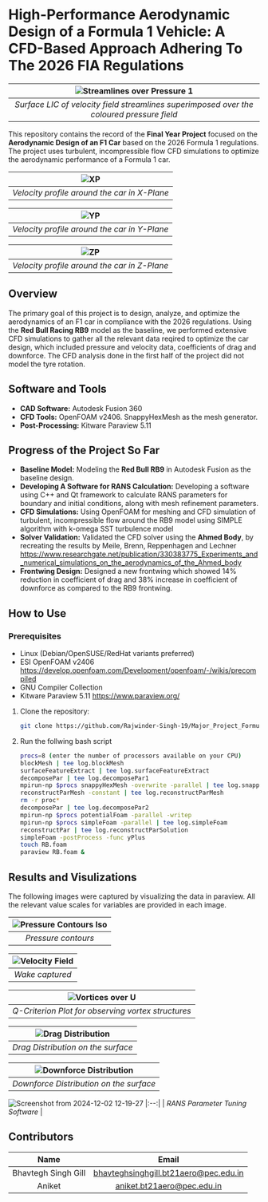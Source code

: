 # High-Performance Aerodynamic Design of a Formula 1 Vehicle: A CFD-Based Approach Adhering To The 2026 FIA Regulations
| ![Streamlines over Pressure 1](https://github.com/user-attachments/assets/c47a8cdd-3003-4411-9ca2-6b7f634a20ad) |
|:-:|
| *Surface LIC of velocity field streamlines superimposed over the coloured pressure field* |


This repository contains the record of the **Final Year Project** focused on the **Aerodynamic Design of an F1 Car** based on the 2026 Formula 1 regulations. The project uses turbulent, incompressible flow CFD simulations to optimize the aerodynamic performance of a Formula 1 car.

| ![XP](https://github.com/user-attachments/assets/c0aa6cdf-30f5-4788-b43e-fe9ceb61a508) |
|:--:| 
| *Velocity profile around the car in X-Plane* |

| ![YP](https://github.com/user-attachments/assets/a0298fb4-2aa6-44dc-b190-6364938549d0) |
|:--:| 
| *Velocity profile around the car in Y-Plane* |

| ![ZP](https://github.com/user-attachments/assets/8ee1e2d5-a836-429d-9421-aae6cfb572a4) |
|:--:| 
| *Velocity profile around the car in Z-Plane* |

## Overview  

The primary goal of this project is to design, analyze, and optimize the aerodynamics of an F1 car in compliance with the 2026 regulations. Using the **Red Bull Racing RB9** model as the baseline, we performed extensive CFD simulations to gather all the relevant data reqired to optimize the car design, which included pressure and velocity data, coefficients of drag and downforce. The CFD analysis done in the first half of the project did not model the tyre rotation.

## Software and Tools  

- **CAD Software:** Autodesk Fusion 360  
- **CFD Tools:** OpenFOAM v2406. SnappyHexMesh as the mesh generator. 
- **Post-Processing:** Kitware Paraview 5.11

## Progress of the Project So Far  

- **Baseline Model:** Modeling the **Red Bull RB9** in Autodesk Fusion as the baseline design.
- **Developing A Software for RANS Calculation:** Developing a software using C++ and Qt framework to calculate RANS parameters for boundary and initial conditions, along with mesh refinement parameters.
- **CFD Simulations:** Using OpenFOAM for meshing and CFD simulation of turbulent, incompressible flow around the RB9 model using SIMPLE algorithm with k-omega SST turbulence model   
- **Solver Validation:** Validated the CFD solver using the **Ahmed Body**, by recreating the results by Meile, Brenn, Reppenhagen and Lechner https://www.researchgate.net/publication/330383775_Experiments_and_numerical_simulations_on_the_aerodynamics_of_the_Ahmed_body
- **Frontwing Design:** Designed a new frontwing which showed 14% reduction in coefficient of drag and 38% increase in coefficient of downforce as compared to the RB9 frontwing.

## How to Use  

### Prerequisites
- Linux (Debian/OpenSUSE/RedHat variants preferred)
- ESI OpenFOAM v2406 https://develop.openfoam.com/Development/openfoam/-/wikis/precompiled
- GNU Compiler Collection 
- Kitware Paraview 5.11 https://www.paraview.org/

1. Clone the repository:  
   ```bash  
   git clone https://github.com/Rajwinder-Singh-19/Major_Project_Formula1_Aerodynamics.git
   ```
2. Run the follwing bash script
   ```bash
   procs=8 (enter the number of processors available on your CPU)
   blockMesh | tee log.blockMesh
   surfaceFeatureExtract | tee log.surfaceFeatureExtract
   decomposePar | tee log.decomposePar1
   mpirun-np $procs snappyHexMesh -overwrite -parallel | tee log.snappyHexMesh
   reconstructParMesh -constant | tee log.reconstructParMesh
   rm -r proc*
   decomposePar | tee log.decomposePar2
   mpirun-np $procs potentialFoam -parallel -writep
   mpirun-np $procs simpleFoam -parallel | tee log.simpleFoam
   reconstructPar | tee log.reconstructParSolution
   simpleFoam -postProcess -func yPlus
   touch RB.foam
   paraview RB.foam &
   ```

## Results and Visulizations
The following images were captured by visualizing the data in paraview. All the relevant value scales for variables are provided in each image.

| ![Pressure Contours Iso](https://github.com/user-attachments/assets/4453661a-3595-451d-82c3-3442003376d7) |
|:--:| 
| *Pressure contours* |

| ![Velocity Field](https://github.com/user-attachments/assets/7f3dc432-cde3-4f13-9514-5333e085dc00) |
|:--:| 
| *Wake captured* |

| ![Vortices over U](https://github.com/user-attachments/assets/8727bd1f-0646-4fe5-b7da-0cb5a694073f) |
|:--:| 
| *Q-Criterion Plot for observing vortex structures* |

| ![Drag Distribution](https://github.com/user-attachments/assets/b6b512ff-8a7d-4d22-82b6-4fa0a24d15df) |
|:--:| 
| *Drag Distribution on the surface* |

| ![Downforce Distribution](https://github.com/user-attachments/assets/ce56513f-f1cc-468e-8395-e3e70d2e4be3) |
|:--:| 
| *Downforce Distribution on the surface* |

![Screenshot from 2024-12-02 12-19-27](https://github.com/user-attachments/assets/c687adab-3eed-4da8-a485-de5403ec9060)
|:--:| 
| *RANS Parameter Tuning Software* |

## Contributors

| Name | Email |
| :---: | :---: |
| Bhavtegh Singh Gill | bhavteghsinghgill.bt21aero@pec.edu.in |
| Aniket | aniket.bt21aero@pec.edu.in |
